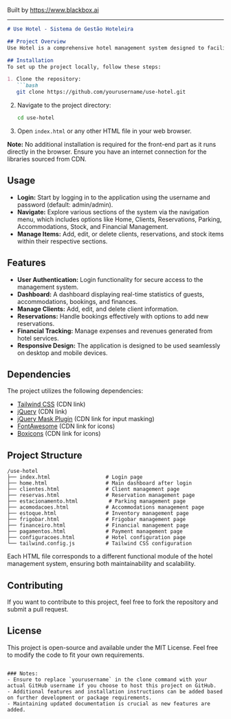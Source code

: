 
Built by https://www.blackbox.ai

---

```markdown
# Use Hotel - Sistema de Gestão Hoteleira

## Project Overview
Use Hotel is a comprehensive hotel management system designed to facilitate the management of hotel operations such as client registration, reservations, finances, and inventory management. The application offers a user-friendly interface and utilizes modern web technologies for an optimal user experience.

## Installation
To set up the project locally, follow these steps:

1. Clone the repository:
   ```bash
   git clone https://github.com/yourusername/use-hotel.git
   ```
2. Navigate to the project directory:
   ```bash
   cd use-hotel
   ```
3. Open `index.html` or any other HTML file in your web browser.

**Note:** No additional installation is required for the front-end part as it runs directly in the browser. Ensure you have an internet connection for the libraries sourced from CDN.

## Usage
- **Login:** Start by logging in to the application using the username and password (default: admin/admin).
- **Navigate:** Explore various sections of the system via the navigation menu, which includes options like Home, Clients, Reservations, Parking, Accommodations, Stock, and Financial Management.
- **Manage Items:** Add, edit, or delete clients, reservations, and stock items within their respective sections.

## Features
- **User Authentication:** Login functionality for secure access to the management system.
- **Dashboard:** A dashboard displaying real-time statistics of guests, accommodations, bookings, and finances.
- **Manage Clients:** Add, edit, and delete client information.
- **Reservations:** Handle bookings effectively with options to add new reservations.
- **Financial Tracking:** Manage expenses and revenues generated from hotel services.
- **Responsive Design:** The application is designed to be used seamlessly on desktop and mobile devices.

## Dependencies
The project utilizes the following dependencies:
- [Tailwind CSS](https://tailwindcss.com) (CDN link)
- [jQuery](https://jquery.com) (CDN link)
- [jQuery Mask Plugin](https://github.com/igorescobar/jQuery-Mask-Plugin) (CDN link for input masking)
- [FontAwesome](https://fontawesome.com) (CDN link for icons)
- [Boxicons](https://boxicons.com) (CDN link for icons)

## Project Structure
```
/use-hotel
├── index.html                  # Login page
├── home.html                   # Main dashboard after login
├── clientes.html               # Client management page
├── reservas.html               # Reservation management page
├── estacionamento.html          # Parking management page
├── acomodacoes.html            # Accommodations management page
├── estoque.html                # Inventory management page
├── frigobar.html               # Frigobar management page
├── financeiro.html             # Financial management page
├── pagamentos.html             # Payment management page
├── configuracoes.html          # Hotel configuration page
└── tailwind.config.js          # Tailwind CSS configuration
```

Each HTML file corresponds to a different functional module of the hotel management system, ensuring both maintainability and scalability.

## Contributing
If you want to contribute to this project, feel free to fork the repository and submit a pull request.

## License
This project is open-source and available under the MIT License. Feel free to modify the code to fit your own requirements.
```

### Notes:
- Ensure to replace `yourusername` in the clone command with your actual GitHub username if you choose to host this project on GitHub. 
- Additional features and installation instructions can be added based on further development or package requirements.
- Maintaining updated documentation is crucial as new features are added.